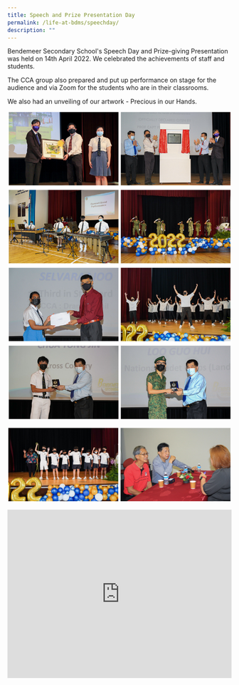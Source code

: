 ```yaml
---
title: Speech and Prize Presentation Day
permalink: /life-at-bdms/speechday/
description: ""
---
```

<style>
.google-slides-container{ position: relative; width: 100%; padding-top: 75%; overflow: hidden; } .google-slides-container iframe{ position: absolute; top: 0; left: 0; width: 100%; height: 100%; }
</style>

Bendemeer Secondary School's Speech Day and Prize-giving Presentation was held on 14th April 2022. We celebrated the achievements of staff and students.

The CCA group also prepared and put up performance on stage for the audience and via Zoom for the students who are in their classrooms. 

We also had an unveiling of our artwork - Precious in our Hands.  

![](/images/Lifebdms/lifebdms-speechday-01.jpg)

![](/images/Lifebdms/lifebdms-speechday-02.jpg)

<div class="google-slides-container">
<iframe src="https://docs.google.com/presentation/d/e/2PACX-1vTnk85JaiLb8T1Dr1y3WziPvvuq63nne8Al2LfOuDz9DzWxBNA_sGdA3A8tZGmYYWHcZwkn7HDl4WHU/embed?start=true&loop=true&delayms=3000" frameborder="0" width="840" height="589" allowfullscreen="true" ></iframe></div>